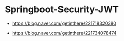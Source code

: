 # Springboot-Security-JWT

- <https://blog.naver.com/getinthere/221718320380>

- <https://blog.naver.com/getinthere/221734078474>
